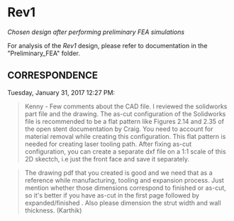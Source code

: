 # Rev1

*Chosen design after performing preliminary FEA simulations*

For analysis of the *Rev1* design, please refer to documentation in the "Preliminary_FEA" folder.


CORRESPONDENCE
--------------
Tuesday, January 31, 2017 12:27 PM:
>Kenny - Few comments about the CAD file. I reviewed the solidworks part file and the drawing. The as-cut configuration of the Solidworks file is recommended to be a flat pattern like Figures 2.14 and 2.35 of the open stent documentation by Craig. You need to account for material removal while creating this configuration. This flat pattern is needed for creating laser tooling path. After fixing as-cut configuration, you can create a separate dxf file on a 1:1 scale of this 2D skectch, i.e just the front face and save it separately. 

>The drawing pdf that you created is good and we need that as a reference while manufacturing, tooling and expansion process. Just mention whether those dimensions correspond to finished or as-cut, so it's better if you have as-cut in the first page followed by expanded/finished . Also please dimension the strut width and wall thickness.
>(Karthik)
